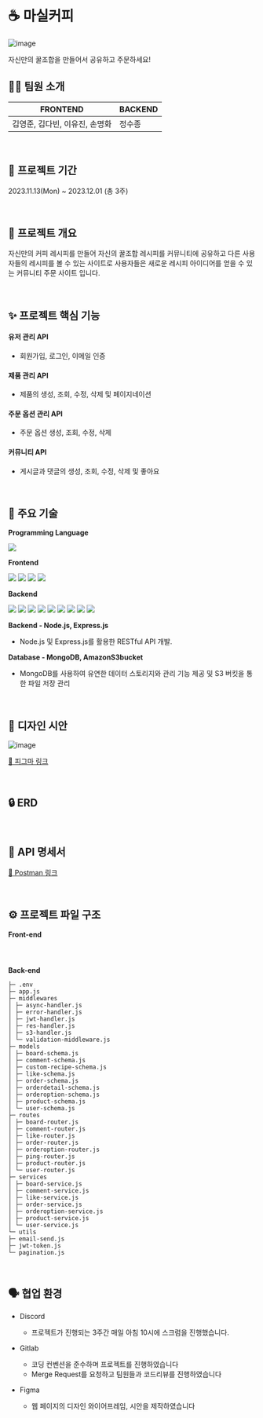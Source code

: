 # ☕ 마실커피

![image](https://github.com/JEONGSUJONG/JEONGSUJONG/assets/168960634/8ee1e56b-9a10-47ad-b167-310916570faf)

자신만의 꿀조합을 만들어서 공유하고 주문하세요!

## 👨‍💻 팀원 소개

| FRONTEND                       | BACKEND |
| ------------------------------ | ------- |
| 김영준, 김다빈, 이유진, 손명화 | 정수종  |

<br>

## 📅 프로젝트 기간

2023.11.13(Mon) ~ 2023.12.01 (총 3주)

<br>

## 🌟 프로젝트 개요

자신만의 커피 레시피를 만들어 자신의 꿀조합 레시피를 커뮤니티에 공유하고 다른 사용자들의 레시피를 볼 수 있는 사이트로 사용자들은 새로운 레시피 아이디어를 얻을 수 있는 커뮤니티 주문 사이트 입니다.

<br>

## ✨ 프로젝트 핵심 기능

#### 유저 관리 API

- 회원가입, 로그인, 이메일 인증

#### 제품 관리 API

- 제품의 생성, 조회, 수정, 삭제 및 페이지네이션

#### 주문 옵션 관리 API

- 주문 옵션 생성, 조회, 수정, 삭제

#### 커뮤니티 API

- 게시글과 댓글의 생성, 조회, 수정, 삭제 및 좋아요

<br>

## 🔨 주요 기술

**Programming Language**

<img  src="https://img.shields.io/badge/javascript-F7DF1E?style=for-the-badge&logo=javascript&logoColor=black">

**Frontend**

<img  src="https://img.shields.io/badge/react-61DAFB?style=for-the-badge&logo=react&logoColor=black"> <img  src="https://img.shields.io/badge/redux-764ABC?style=for-the-badge&logo=redux&logoColor=white"> <img  src="https://img.shields.io/badge/axios-5A29E4?style=for-the-badge&logo=axios&logoColor=white"> <img  src="https://img.shields.io/badge/axios-DB7093?style=for-the-badge&logo=styled-components&logoColor=white">

**Backend**

<img  src="https://img.shields.io/badge/gpt-412991?style=for-the-badge&logo=openai&logoColor=white"> <img  src="https://img.shields.io/badge/node.js-339933?style=for-the-badge&logo=node.js&logoColor=white"> <img  src="https://img.shields.io/badge/npm-CB3837?style=for-the-badge&logo=npm&logoColor=white"> <img  src="https://img.shields.io/badge/express-000000?style=for-the-badge&logo=express&logoColor=white"> <img  src="https://img.shields.io/badge/mongoose-F04D35?style=for-the-badge&logo=mongoose&logoColor=white"> <img  src="https://img.shields.io/badge/nginx-009639?style=for-the-badge&logo=nginx&logoColor=white"> <img  src="https://img.shields.io/badge/pm2-2B037A?style=for-the-badge&logo=pm2&logoColor=white"> <img  src="https://img.shields.io/badge/amazons3-569A31?style=for-the-badge&logo=amazons3&logoColor=white"> <img  src="https://img.shields.io/badge/naver SMTP-03C75A?style=for-the-badge&logo=naver&logoColor=white">

**Backend - Node.js, Express.js**

- Node.js 및 Express.js를 활용한 RESTful API 개발.

**Database - MongoDB, AmazonS3bucket**

- MongoDB를 사용하여 유연한 데이터 스토리지와 관리 기능 제공 및 S3 버킷을 통한 파일 저장 관리

<br>

## 💄 디자인 시안

![image](https://github.com/JEONGSUJONG/JEONGSUJONG/assets/168960634/fa03c25d-2488-48bc-82ad-235ec2a82ebd)

[🔗 피그마 링크](https://www.figma.com/file/1paJZikZlc8BgwFVQqupsd/MASILCOFFEE?type=design&node-id=0%3A1&mode=design&t=Z1txskYfSKjCl5yO-1)

<br>

## 🔒 ERD

<br>

## 📄 API 명세서

[🔗 Postman 링크](https://orange-sunset-704837.postman.co/workspace/CafeWebSite~8450ad83-0986-4510-ab97-20bb86778bba/collection/30237851-9975c128-05c1-478f-b4f8-e521a3754654?action=share&creator=30237851)

<br>

## ⚙️ 프로젝트 파일 구조

**Front-end**

```



```

**Back-end**

```
├─ .env
├─ app.js
├─ middlewares
│ ├─ async-handler.js
│ ├─ error-handler.js
│ ├─ jwt-handler.js
│ ├─ res-handler.js
│ ├─ s3-handler.js
│ └─ validation-middleware.js
├─ models
│ ├─ board-schema.js
│ ├─ comment-schema.js
│ ├─ custom-recipe-schema.js
│ ├─ like-schema.js
│ ├─ order-schema.js
│ ├─ orderdetail-schema.js
│ ├─ orderoption-schema.js
│ ├─ product-schema.js
│ └─ user-schema.js
├─ routes
│ ├─ board-router.js
│ ├─ comment-router.js
│ ├─ like-router.js
│ ├─ order-router.js
│ ├─ orderoption-router.js
│ ├─ ping-router.js
│ ├─ product-router.js
│ └─ user-router.js
├─ services
│ ├─ board-service.js
│ ├─ comment-service.js
│ ├─ like-service.js
│ ├─ order-service.js
│ ├─ orderoption-service.js
│ ├─ product-service.js
│ └─ user-service.js
└─ utils
├─ email-send.js
├─ jwt-token.js
└─ pagination.js
```

<br>

## 🗣 협업 환경

- Discord

  - 프로젝트가 진행되는 3주간 매일 아침 10시에 스크럼을 진행했습니다.

- Gitlab

  - 코딩 컨벤션을 준수하며 프로젝트를 진행하였습니다
  - Merge Request를 요청하고 팀원들과 코드리뷰를 진행하였습니다

- Figma
  - 웹 페이지의 디자인 와이어프레임, 시안을 제작하였습니다
